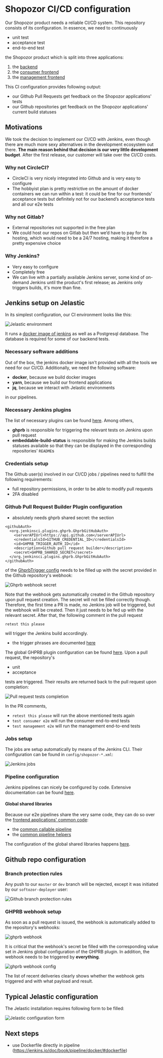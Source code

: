 # Shopozor CI/CD configuration

Our Shopozor product needs a reliable CI/CD system. This repository consists of its configuration. In essence, we need to continuously

* unit test
* acceptance test
* end-to-end test

the Shopozor product which is split into three applications: 

1. the [backend](https://github.com/softozor/shopozor-backend)
2. the [consumer frontend](https://github.com/softozor/shopozor-consumer-frontend)
3. the [management frontend](https://github.com/softozor/shopozor-management-frontend)

This CI configuration provides following output: 

* our Github Pull Requests get feedback on the Shopozor applications' tests
* our Github repositories get feedback on the Shopozor applications' current build statuses

## Motivations

We took the decision to implement our CI/CD with Jenkins, even though there are much more sexy alternatives in the development ecosystem out there. **The main reason behind that decision is our very little development budget**. After the first release, our customer will take over the CI/CD costs.

### Why not CircleCI?

* CircleCI is very nicely integrated into Github and is very easy to configure
* The hobbyist plan is pretty restrictive on the amount of docker containers we can run within a test: it could be fine for our frontends’ acceptance tests but definitely not for our backend’s acceptance tests and all our e2e tests

### Why not Gitlab?

* External repositories not supported in the free plan
* We could host our repos on Gitlab but then we’d have to pay for its hosting, which would need to be a 24/7 hosting, making it therefore a pretty expensive choice


### Why Jenkins?

* Very easy to configure
* Completely free
* We can live with a partially available Jenkins server, some kind of on-demand Jenkins until the product's first release; as Jenkins only triggers builds, it's more than fine.

## Jenkins setup on Jelastic

In its simplest configuration, our CI environment looks like this:

![Jelastic environment](doc/img/jelastic-env.png)

It runs a [docker image of jenkins](https://hub.docker.com/r/jenkins/jenkins) as well as a Postgresql database. The database is required for some of our backend tests.

### Necessary software additions

Out of the box, the jenkins docker image isn't provided with all the tools we need for our CI/CD. Additionally, we need the following software:

* **docker**, because we build docker images 
* **yarn**, because we build our frontend applications
* **jq**, because we interact with Jelastic environments

in our pipelines.

### Necessary Jenkins plugins

The list of necessary plugins can be found [here](config/plugins/listOfJenkinsPlugins.txt). Among others,

* **ghprb** is responsible for triggering the relevant tests on Jenkins upon pull request
* **embeddable-build-status** is responsible for making the Jenkins builds statuses available so that they can be displayed in the corresponding repositories' `README`s

### Credentials setup

The Github user(s) involved in our CI/CD jobs / pipelines need to fulfill the following requirements:

- full repository permissions, in order to be able to modify pull requests
- 2FA disabled

### Github Pull Request Builder Plugin configuration

- absolutely needs ghprb shared secret: the section

```
<githubAuth>
  <org.jenkinsci.plugins.ghprb.GhprbGitHubAuth>
    <serverAPIUrl>https://api.github.com</serverAPIUrl>
    <credentialsId>GITHUB_CREDENTIAL_ID</credentialsId>
    <id>GHPRB_TRIGGER_AUTH_ID</id>
    <description>Github pull request builder</description>
    <secret>GHPRB_SHARED_SECRET</secret>
  </org.jenkinsci.plugins.ghprb.GhprbGitHubAuth>
</githubAuth>
```

of the [GhprbTrigger config](config/plugins/org.jenkinsci.plugins.ghprb.GhprbTrigger.xml) needs to be filled up with the secret provided in the Github repository's webhook:

![Ghprb webhook secret](doc/img/ghprb-webhook-secret.png)

Note that the webhook gets automatically created in the Github repository upon pull request creation. The secret will not be filled correctly though. Therefore, the first time a PR is made, no Jenkins job will be triggered, but the webhook will be created. Then it just needs to be fed up with the relevant secret. After that, the following comment in the pull request

```
retest this please
```

will trigger the Jenkins build accordingly.

- the trigger phrases are documented [here](https://github.com/jenkinsci/ghprb-plugin)

The global GHPRB plugin configuration can be found [here](config/plugins/org.jenkinsci.plugins.ghprb.GhprbTrigger.xml). Upon a pull request, the repository's

* unit
* acceptance

tests are triggered. Their results are returned back to the pull request upon completion:

![Pull request tests completion](doc/img/pr-tests-completion.png)

In the PR comments, 

* `retest this please` will run the above mentioned tests again
* `test consumer e2e` will run the consumer end-to-end tests
* `test management e2e` will run the management end-to-end tests

### Jobs setup

The jobs are setup automatically by means of the Jenkins CLI. Their configuration can be found in `config/shopozor-*.xml`:

![Jenkins jobs](doc/img/jenkins-jobs.png)

### Pipeline configuration

Jenkins pipelines can nicely be configured by code. Extensive documentation can be found [here](https://jenkins.io/doc/book/pipeline/).

#### Global shared libraries

Because our e2e pipelines share the very same code, they can do so over the [frontend applications' common code](https://github.com/softozor/shopozor-common-frontend):

* the [common callable pipeline](https://github.com/softozor/shopozor-common-frontend/blob/dev/vars/frontendE2ePipeline.groovy)
* the [common pipeline helpers](https://github.com/softozor/shopozor-common-frontend/blob/dev/src/ch/softozor/pipeline/Helpers.groovy)

The configuration of the global shared libraries happens [here](config/plugins/org.jenkinsci.plugins.workflow.libs.GlobalLibraries.xml).

## Github repo configuration

### Branch protection rules

Any push to our `master` or `dev` branch will be rejected, except it was initiated by our `softozor-deployer` user:

![Github branch protection rules](doc/img/github-branch-protection-rules.png)

### GHPRB webhook setup

As soon as a pull request is issued, the webhook is automatically added to the repository's webhooks:

![ghprb webhook](doc/img/ghprb-webhook.png)

It is critical that the webhook's secret be filled with the corresponding value set in Jenkins global configuration of the GHPRB plugin. In addition, the webhook needs to be triggered by **everything**.

![ghprb webhook config](doc/img/ghprb-webhook-config.png)

The list of recent deliveries clearly shows whether the webhook gets triggered and with what payload and result.

## Typical Jelastic configuration

The Jelastic installation requires following form to be filled:

![Jelastic configuration form](doc/img/jelastic-configuration-form.png)

## Next steps

- use Dockerfile directly in pipeline (https://jenkins.io/doc/book/pipeline/docker/#dockerfile)